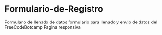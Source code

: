 # Formulario-de-Registro
Formulario de llenado de datos
formulario para llenado y envio de datos del FreeCodeBotcamp
Pagina responsiva 
